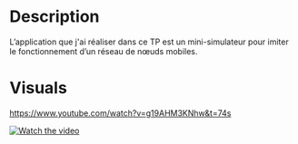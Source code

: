 # Description

L’application que  j'ai réaliser dans ce TP est un mini-simulateur pour imiter le fonctionnement d’un réseau de nœuds mobiles. 

 
# Visuals
https://www.youtube.com/watch?v=g19AHM3KNhw&t=74s

[![Watch the video](https://img.youtube.com/vi/g19AHM3KNhw&t=74s/maxresdefault.jpg)](https://youtu.be/g19AHM3KNhw&t=74s)
